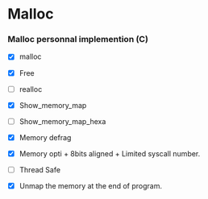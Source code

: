# Malloc

### Malloc personnal implemention (C)


- [x] malloc
- [x] Free
- [ ] realloc
- [x] Show_memory_map

- [ ] Show_memory_map_hexa
- [x] Memory defrag
- [x] Memory opti + 8bits aligned + Limited syscall number.
- [ ] Thread Safe
- [x] Unmap the memory at the end of program.